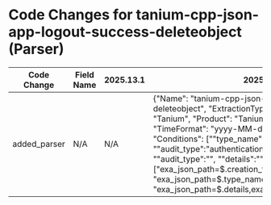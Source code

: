 # Code Changes for tanium-cpp-json-app-logout-success-deleteobject (Parser)

| Code Change | Field Name | 2025.13.1 | 2025.14.1 |
|-------------|------------|-----------|------------|
| added_parser | N/A | N/A | {"Name": "tanium-cpp-json-app-logout-success-deleteobject", "ExtractionType": "json", "Vendor": "Tanium", "Product": "Tanium Cloud Platform", "TimeFormat": "yyyy-MM-dd'T'HH:mm:ss", "Conditions": ["\"type_name\":\"DeleteObject\"", "\"audit_type\":\"authentication_audit\"", "\"object_name\":\"", "\"audit_type\":\"", "\"details\":\""], "Fields": ["exa_json_path=$.creation_time,exa_field_name=time", "exa_json_path=$.type_name,exa_field_name=operation", "exa_json_path=$.details,exa_regex=User:\s(System User|({email_address}[^\"@;]+@[^\";\.]+\.[^\";]+)|({user}[\w\.\-\!\#\^\~]{1,40}\$?))", "exa_json_path=$.details,exa_regex=Session ID:\s({session_id}\d+)", "exa_json_path=$.audit_type,exa_field_name=audit_subcategory"], "DupFields": ["activity->event_name"], "ParserVersion": "v1.0.0"} |